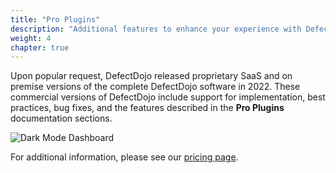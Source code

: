 ```yaml
---
title: "Pro Plugins"
description: "Additional features to enhance your experience with DefectDojo."
weight: 4
chapter: true
---
```


Upon popular request, DefectDojo released proprietary SaaS and on premise versions of the complete DefectDojo software in 2022. These commercial versions of DefectDojo include support for implementation, best practices, bug fixes, and the features described in the **Pro Plugins** documentation sections.

![Dark Mode Dashboard](../../images/dark_mode/dm-dashboard.png)

For additional information, please see our [pricing page](https://www.defectdojo.com/pricing).
